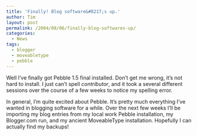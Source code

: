 ```yaml
---
title: 'Finally! Blog software&#8217;s up.'
author: Tim
layout: post
permalink: /2004/08/06/finally-blog-softwares-up/
categories:
  - News
tags:
  - blogger
  - moveabletype
  - pebble
---
```

Well I&#8217;ve finally got Pebble 1.5 final installed. Don&#8217;t get me wrong, it&#8217;s not hard to install. I just can&#8217;t spell *contributor*, and it took a several different sessions over the course of a few weeks to notice my spelling error.

In general, I&#8217;m quite excited about Pebble. It&#8217;s pretty much everything I&#8217;ve wanted in blogging software for a while. Over the next few weeks I&#8217;ll be importing my blog entries from my local work Pebble installation, my Blogger.com run, and my ancient MoveableType installation. Hopefully I can actually find my backups!
